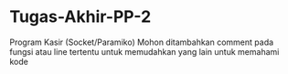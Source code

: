 # Tugas-Akhir-PP-2
Program Kasir (Socket/Paramiko)
Mohon ditambahkan comment pada fungsi atau line tertentu untuk memudahkan yang lain untuk memahami kode
